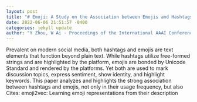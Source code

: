 ```yaml
--- 
layout: post 
title: "# Emoji: A Study on the Association between Emojis and Hashtags on Twitter" 
date: 2022-06-06 21:51:57 -0400 
categories: jekyll update 
author: "Y Zhou, W Ai - Proceedings of the International AAAI Conference on , 2022" 
--- 
```

Prevalent on modern social media, both hashtags and emojis are text elements that function beyond plain text. While hashtags utilize free-formed strings and are highlighted by the platform, emojis are bonded by Unicode Standard and rendered by the platforms. Yet both are used to mark discussion topics, express sentiment, show identity, and highlight keywords. This paper analyzes and highlights the strong association between hashtags and emojis, not only in their usage frequency, but also Cites: emoji2vec: Learning emoji representations from their description